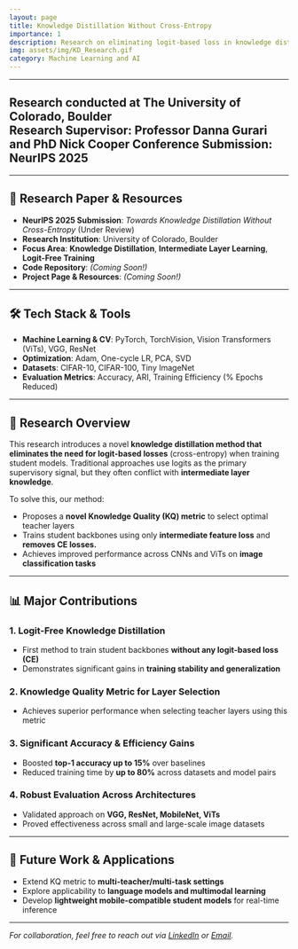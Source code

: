```yaml
---
layout: page
title: Knowledge Distillation Without Cross-Entropy
importance: 1
description: Research on eliminating logit-based loss in knowledge distillation via intelligent layer selection, enhancing training efficiency and model accuracy for computer vision.
img: assets/img/KD_Research.gif
category: Machine Learning and AI
---
```


---
Research conducted at The University of Colorado, Boulder  
Research Supervisor: Professor Danna Gurari and PhD Nick Cooper 
Conference Submission: NeurIPS 2025  
---

---

## **📜 Research Paper & Resources**
- **NeurIPS 2025 Submission**: *Towards Knowledge Distillation Without Cross-Entropy* (Under Review)
- **Research Institution**: University of Colorado, Boulder  
- **Focus Area**: **Knowledge Distillation**, **Intermediate Layer Learning**, **Logit-Free Training**
- **Code Repository**: *(Coming Soon!)*
- **Project Page & Resources**: *(Coming Soon!)*

---

## **🛠 Tech Stack & Tools**
- **Machine Learning & CV**: PyTorch, TorchVision, Vision Transformers (ViTs), VGG, ResNet  
- **Optimization**: Adam, One-cycle LR, PCA, SVD  
- **Datasets**: CIFAR-10, CIFAR-100, Tiny ImageNet  
- **Evaluation Metrics**: Accuracy, ARI, Training Efficiency (% Epochs Reduced)

---

## **📖 Research Overview**

This research introduces a novel **knowledge distillation method that eliminates the need for logit-based losses** (cross-entropy) when training student models. Traditional approaches use logits as the primary supervisory signal, but they often conflict with **intermediate layer knowledge**.

To solve this, our method:
- Proposes a **novel Knowledge Quality (KQ) metric** to select optimal teacher layers  
- Trains student backbones using only **intermediate feature loss** and **removes CE losses.** 
- Achieves improved performance across CNNs and ViTs on **image classification tasks**

---

## **📊 Major Contributions**

### **1. Logit-Free Knowledge Distillation**
- First method to train student backbones **without any logit-based loss (CE)**  
- Demonstrates significant gains in **training stability and generalization**

### **2. Knowledge Quality Metric for Layer Selection**
- Achieves superior performance when selecting teacher layers using this metric

### **3. Significant Accuracy & Efficiency Gains**
- Boosted **top-1 accuracy up to 15%** over baselines  
- Reduced training time by **up to 80%** across datasets and model pairs  

### **4. Robust Evaluation Across Architectures**
- Validated approach on **VGG, ResNet, MobileNet, ViTs**  
- Proved effectiveness across small and large-scale image datasets

---

## **🚀 Future Work & Applications**

- Extend KQ metric to **multi-teacher/multi-task settings**  
- Explore applicability to **language models and multimodal learning**  
- Develop **lightweight mobile-compatible student models** for real-time inference  

---

*For collaboration, feel free to reach out via [LinkedIn](https://www.linkedin.com/in/saileshdwivedy/) or [Email](mailto:sailesh.dwivedy@colorado.edu).*
